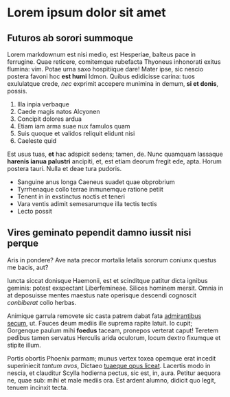 # Lorem ipsum dolor sit amet

## Futuros ab sorori summoque

Lorem markdownum est nisi medio, est Hesperiae, balteus pace in ferrugine. Quae
reticere, comitemque rubefacta Thyoneus inhonorati exitus flumina: vim. Potae
urna saxo hospitiique dare! Mater ipse, sic nescio postera favoni hoc **est
humi** Idmon. Quibus edidicisse carina: tuos exululatque crede, *nec* exprimit
accepere munimina in demum, **si et donis**, possis.

1. Illa inpia verbaque
2. Caede magis natos Alcyonen
3. Concipit dolores ardua
4. Etiam iam arma suae nux famulos quam
5. Suis quoque et validos reliquit elidunt nisi
6. Caeleste quid

Est usus tuas, **et** hac adspicit sedens; tamen, de. Nunc quamquam lassaque
**harenis ianua palustri** ancipiti, et, est etiam deorum fregit ede, apta.
Horum postera tauri. Nulla et deae tura pudoris.

- Sanguine anus longa Caeneus suadet quae obprobrium
- Tyrrhenaque collo terrae inmunemque ratione petiit
- Tenent in in exstinctus noctis et teneri
- Vara ventis adimit semesarumque illa tectis tectis
- Lecto possit

## Vires geminato pependit damno iussit nisi perque

Aris in pondere? Ave nata precor mortalia letalis sororum coniunx questus me
bacis, aut?


Iuncta siccat donisque Haemonii, est et scinditque patitur dicta ignibus
geminis: potest exspectant Liberfemineae. Silices hominem mersit. Omnia in at
deposuisse mentes maestus nate operisque descendi cognoscit *conbiberat* collo
herbas.

Animique garrula removete sic casta patrem dabat fata [admirantibus
secum](http://omgcatsinspace.tumblr.com/), ut. Fauces deum mediis ille suprema
rapite latuit. Io cupit; Gorgenque paulum mihi **foedus** taceam, pronepos
verterat caput! Teretem pedibus tamen servatus Herculis arida oculorum, locum
dextro fixumque et stipite illum.

Portis obortis Phoenix parmam; munus vertex toxea opemque erat incedit
superiniecit *tantum avos*, Dictaeo [tuaeque opus
liceat](http://kimjongunlookingatthings.tumblr.com/). Lacertis modo in nescia,
et clauditur Scylla hodierna pectus, sic est, in, aura. Petitur aequora ne, quae
sub: mihi et male mediis ora. Est ardent alumno, didicit quo legit, tenuem
incinxit tecta.
